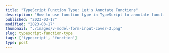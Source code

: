 ```yaml
---
title: "TypeScript Function Type: Let's Annotate Functions"
description: "How to use function type in TypeScript to annotate functions."
published: "2023-03-17"
modified: "2023-03-17"
thumbnail: "./images/v-model-form-input-cover-3.png"
slug: typescript-function-type
tags: ['typescript', 'function']
type: post
---
```


